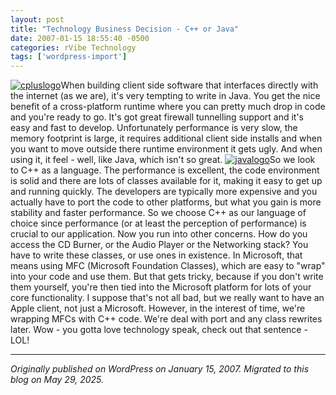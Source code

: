 ```yaml
---
layout: post
title: "Technology Business Decision - C++ or Java"
date: 2007-01-15 18:55:40 -0500
categories: rVibe Technology
tags: ['wordpress-import']
---
```


[![cpluslogo](http://meansofproduction.wordpress.com/wp-content/uploads/2007/01/cplus.thumbnail.gif)](http://meansofproduction.wordpress.com/wp-content/uploads/2007/01/cplus.gif "cpluslogo")When building client side software that interfaces directly with the internet (as we are), it's very tempting to write in Java. You get the nice benefit of a cross-platform runtime where you can pretty much drop in code and you're ready to go. It's got great firewall tunnelling support and it's easy and fast to develop. Unfortunately performance is very slow, the memory footprint is large, it requires additional client side installs and when you want to move outside there runtime environment it gets ugly. And when using it, it feel - well, like Java, which isn't so great. [![javalogo](http://meansofproduction.wordpress.com/wp-content/uploads/2007/01/java.thumbnail.jpg)](http://meansofproduction.wordpress.com/wp-content/uploads/2007/01/java.jpg "javalogo")So we look to C++ as a language. The performance is excellent, the code environment is solid and there are lots of classes available for it, making it easy to get up and running quickly. The developers are typically more expensive and you actually have to port the code to other platforms, but what you gain is more stability and faster performance. So we choose C++ as our language of choice since performance (or at least the perception of performance) is crucial to our application. Now you run into other concerns. How do you access the CD Burner, or the Audio Player or the Networking stack? You have to write these classes, or use ones in existence. In Microsoft, that means using MFC (Microsoft Foundation Classes), which are easy to "wrap" into your code and use them. But that gets tricky, because if you don't write them yourself, you're then tied into the Microsoft platform for lots of your core functionality. I suppose that's not all bad, but we really want to have an Apple client, not just a Microsoft. However, in the interest of time, we're wrapping MFCs with C++ code. We're deal with port and any class rewrites later. Wow - you gotta love technology speak, check out that sentence - LOL!

---

*Originally published on WordPress on January 15, 2007. Migrated to this blog on May 29, 2025.*
